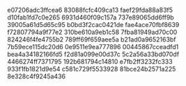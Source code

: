 e07206adc3ffcea6
83088fcfc409ca13
faef29fda88a83f5
d10fab1fd7c0e265
6931d460f09c157a
737e89065dd6ff9b
39005a61d5d65c95
b0bd3f2cac0421de
fae4ace70fbf8639
f72807794a9f77e2
310be610a9eb1c58
7fba81949ad70c00
824246f4fe4755b2
789ff69f659aee5a
b21ad0a9652163bf
7b59ece115dc20d6
0e9511e9ea777896
00445867cceadfd1
bea4a34182166fd5
f2d81a099e00d37c
5c2a56a33bd070df
4466274ff7371795
192b681794c14810
e7fb2ff3232fc333
933f1fb1821d9e54
c581c729f5533928
81bce24b2571a225
8e328c4f9245a436
